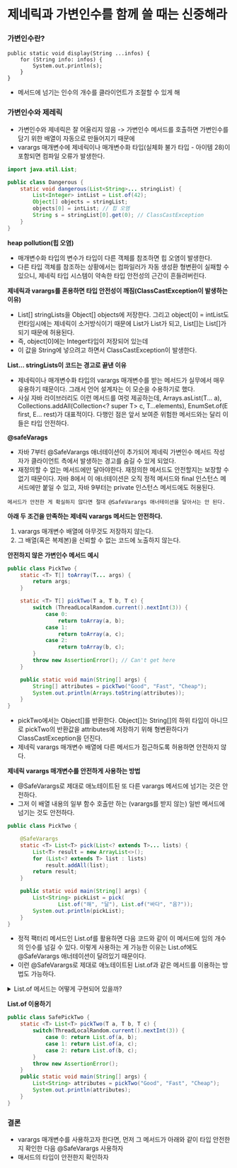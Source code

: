 # 제네릭과 가변인수를 함께 쓸 때는 신중해라

### 가변인수란?

```
public static void display(String ...infos) {
    for (String info: infos) {
        System.out.println(s);
    }
}
```

* 메서드에 넘기는 인수의 개수를 클라이언트가 조절할 수 있게 해

### 가변인수와 제레릭

* 가변인수와 제네릭은 잘 어울리지 않음 -> 가변인수 메서드를 호출하면 가변인수를 담기 위한 배열이 자동으로 만들어지기 때문에
* varargs 매개변수에 제네릭이나 매개변수화 타입(실체화 불가 타입 - 아이템 28)이 포함되면 컴파일 오류가 발생한다.

```java
import java.util.List;

public class Dangerous {
    static void dangerous(List<String>... stringList) {
        List<Integer> intList = List.of(42);
        Object[] objects = stringList;
        objects[0] = intList; // 힙 오염
        String s = stringList[0].get(0); // ClassCastException
    }
}
```

**heap pollution(힙 오염)**

* 매개변수화 타입의 변수가 타입이 다른 객체를 참조하면 힙 오염이 발생한다.
* 다른 타입 객체를 참조하는 상황에서는 컴파일러가 자동 생성환 형변환이 실패할 수 있으니, 제네릭 타입 시스템이 약속한 타입 안전성의 근간이 흔들려버린다.

**제네릭과 varargs를 혼용하면 타입 안전성이 깨짐(ClassCastException이 발생하는 이유)**

* List<String>[] stringLists을 Object[] objects에 저장한다. 그리고 object[0] = intList도 런타임시에는 제네릭이 소거방식이기 때문에 List<Integer>가
  List가 되고, List<Integer>[]는 List[]가 되기 때문에 허용된다.
* 즉, object[0]에는 Integer타입이 저장되어 있는데
* 이 값을 String에 넣으려고 하면서 ClassCastException이 발생한다.

**List<String>... stringLists이 코드는 경고로 끝낸 이유**

* 제네릭이나 매개변수화 타입의 varargs 매개변수를 받는 메서드가 실무에서 매우 유용하기 때문이다. 그래서 언어 설계자는 이 모순을 수용하기로 했다.
* 사실 자바 라이브러리도 이런 메서드를 여럿 제공하는데, Arrays.asList(T... a), Collections.addAll(Collection<? super T> c, T...elements),
  EnumSet.of(E first, E... rest)가 대표적이다. 다행인 점은 앞서 보여준 위험한 메서드와는 달리 이들은 타입 안전하다.

**@safeVarags**

* 자바 7부터 @SafeVarargs 애너테이션이 추가되어 제네릭 가변인수 메서드 작성자가 클라이언트 측에서 발생하는 경고를 숨길 수 있게 되었다.
* 재정의할 수 없는 메서드에만 달아야한다. 재정의한 메서드도 안전할지는 보장할 수 없기 때문이다. 자바 8에서 이 애너테이션은 오직 정적 메서드와 final 인스턴스 메서드에만 붙일 수 있고, 자바 9부터는
  private 인스턴스 메서드에도 허용된다.

```text
메서드가 안전한 게 확실하지 않다면 절대 @SafeVarargs 애너테이션을 달아서는 안 된다. 
```

**아래 두 조건을 만족하는 제네릭 varargs 메서드는 안전하다.**

1. varargs 매개변수 배열에 아무것도 저장하지 않는다.
2. 그 배열(혹은 복제본)을 신뢰할 수 없는 코드에 노출하지 않는다.

**안전하지 않은 가변인수 메서드 예시**

```java
public class PickTwo {
    static <T> T[] toArray(T... args) {
        return args;
    }

    static <T> T[] pickTwo(T a, T b, T c) {
        switch (ThreadLocalRandom.current().nextInt(3)) {
            case 0:
                return toArray(a, b);
            case 1:
                return toArray(a, c);
            case 2:
                return toArray(b, c);
        }
        throw new AssertionError(); // Can't get here
    }

    public static void main(String[] args) {
        String[] attributes = pickTwo("Good", "Fast", "Cheap");
        System.out.println(Arrays.toString(attributes));
    }
}
```

* pickTwo에서는 Object[]를 반환한다. Object[]는 String[]의 하위 타입이 아니므로 pickTwo의 반환값을 attributes에 저장하기 위해 형변환하다가
  ClassCastException을 던진다.
* 제네릭 varargs 매개변수 배열에 다른 메서드가 접근하도록 허용하면 안전하지 않다.

**제네릭 varargs 매개변수를 안전하게 사용하는 방법**

* @SafeVarargs로 제대로 애노테이트된 또 다른 varargs 메서드에 넘기는 것은 안전하다.
* 그저 이 배열 내용의 일부 함수 호출만 하는 (varargs를 받지 않는) 일반 메서드에 넘기는 것도 안전하다.

```java
public class PickTwo {

    @SafeVarargs
    static <T> List<T> pick(List<? extends T>... lists) {
        List<T> result = new ArrayList<>();
        for (List<? extends T> list : lists)
            result.addAll(list);
        return result;
    }

    public static void main(String[] args) {
        List<String> pickList = pick(
                List.of("해", "달"), List.of("바다", "음?"));
        System.out.println(pickList);
    }
}
```

* 정적 팩터리 메서드인 List.of를 활용하면 다음 코드와 같이 이 메서드에 임의 개수의 인수를 넘길 수 있다. 이렇게 사용하는 게 가능한 이유는 List.of에도 @SafeVarargs 애너테이션이 달려있기 때문이다. 
* 이런 @SafeVarargs로 제대로 애노테이트된 List.of과 같은 메서드를 이용하는 방법도 가능하다.

<details>
<summary>List.of 메서드는 어떻게 구현되어 있을까?</summary>
<div markdown="1">

### List.of 메서드는 어떻게 구현되어 있을까?
### List 클래스
```
@SafeVarargs
    @SuppressWarnings("varargs")
    static <E> List<E> of(E... elements) {
        switch (elements.length) { // implicit null check of elements
            case 0:
                return ImmutableCollections.emptyList();
            case 1:
                return new ImmutableCollections.List12<>(elements[0]);
            case 2:
                return new ImmutableCollections.List12<>(elements[0], elements[1]);
            default:
                return new ImmutableCollections.ListN<>(elements);
        }
    }
```
#### ImmutableCollections 클래스
```
@SafeVarargs
ListN(E... input) {
    // copy and check manually to avoid TOCTOU
    @SuppressWarnings("unchecked")
    E[] tmp = (E[])new Object[input.length]; // implicit nullcheck of input
    for (int i = 0; i < input.length; i++) {
        tmp[i] = Objects.requireNonNull(input[i]);
    }
    elements = tmp;
}
```
</div>
</details>

**List.of 이용하기**
```java
public class SafePickTwo {
    static <T> List<T> pickTwo(T a, T b, T c) {
        switch(ThreadLocalRandom.current().nextInt(3)) {
            case 0: return List.of(a, b);
            case 1: return List.of(a, c);
            case 2: return List.of(b, c);
        }
        throw new AssertionError();
    }
    public static void main(String[] args) {
        List<String> attributes = pickTwo("Good", "Fast", "Cheap");
        System.out.println(attributes);
    }
}
```

### 결론
* varargs 매개변수를 사용하고자 한다면, 먼저 그 메서드가 아래와 같이 타입 안전한지 확인한 다음 @SafeVarargs 사용하자
* 매서드의 타입이 안전한지 확인하자